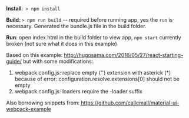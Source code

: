 **Install**:  `> npm install`

**Build**:  `> npm run build` -- required before running app, yes the `run` is necessary. Generated the bundle.js file in the build folder.

**Run**:  open index.html in the build folder to view app, `npm start` currently broken (not sure what it does in this example)

Based on this example: http://hugosama.com/2016/05/27/react-starting-guide/ but with some modifications:
1. webpack.config.js: replace empty ('') extension with asterick (*) because of error: configuration.resolve.extensions[0] should not be empty
2. webpack.config.js: loaders require the -loader suffix 

Also borrowing snippets from: https://github.com/callemall/material-ui-webpack-example
